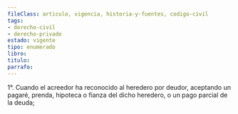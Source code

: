 ```yaml
---
fileClass: articulo, vigencia, historia-y-fuentes, codigo-civil
tags:
- derecho-civil
- derecho-privado
estado: vigente
tipo: enumerado
libro:
titulo:
parrafo:
---
```

1°. Cuando el acreedor ha reconocido al heredero por deudor, aceptando un pagaré, prenda, hipoteca o fianza del dicho heredero, o un pago parcial de la deuda;